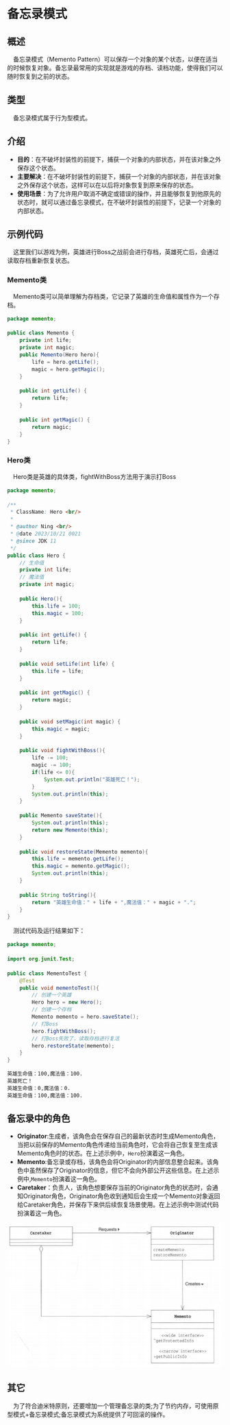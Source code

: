 # 备忘录模式

## 概述

&emsp;备忘录模式（Memento Pattern）可以保存一个对象的某个状态，以便在适当的时候恢复对象。备忘录最常用的实现就是游戏的存档、读档功能，使得我们可以随时恢复到之前的状态。


## 类型

&emsp;备忘录模式属于行为型模式。

## 介绍

- **目的**：在不破坏封装性的前提下，捕获一个对象的内部状态，并在该对象之外保存这个状态。
- **主要解决**：在不破坏封装性的前提下，捕获一个对象的内部状态，并在该对象之外保存这个状态，这样可以在以后将对象恢复到原来保存的状态。
- **使用场景**：为了允许用户取消不确定或错误的操作，并且能够恢复到他原先的状态时，就可以通过备忘录模式，在不破坏封装性的前提下，记录一个对象的内部状态。

## 示例代码

&emsp;这里我们以游戏为例，英雄进行Boss之战前会进行存档，英雄死亡后，会通过读取存档重新恢复状态。

### Memento类

&emsp;Memento类可以简单理解为存档类，它记录了英雄的生命值和属性作为一个存档。

```java
package memento;

public class Memento {
    private int life;
    private int magic;
    public Memento(Hero hero){
        life = hero.getLife();
        magic = hero.getMagic();
    }

    public int getLife() {
        return life;
    }

    public int getMagic() {
        return magic;
    }
}
```

### Hero类

&emsp;Hero类是英雄的具体类，fightWithBoss方法用于演示打Boss

```java
package memento;

/**
 * ClassName: Hero <br/>
 *
 * @author Ning <br/>
 * @date 2023/10/21 0021
 * @since JDK 11
 */
public class Hero {
    // 生命值
    private int life;
    // 魔法值
    private int magic;

    public Hero(){
        this.life = 100;
        this.magic = 100;
    }

    public int getLife() {
        return life;
    }

    public void setLife(int life) {
        this.life = life;
    }

    public int getMagic() {
        return magic;
    }

    public void setMagic(int magic) {
        this.magic = magic;
    }

    public void fightWithBoss(){
        life -= 100;
        magic -= 100;
        if(life <= 0){
            System.out.println("英雄死亡！");
        }
        System.out.println(this);
    }

    public Memento saveState(){
        System.out.println(this);
        return new Memento(this);
    }

    public void restoreState(Memento memento){
        this.life = memento.getLife();
        this.magic = memento.getMagic();
        System.out.println(this);
    }

    public String toString(){
        return "英雄生命值：" + life + ",魔法值：" + magic + ".";
    }
}
```

&emsp;测试代码及运行结果如下：

```java
package memento;

import org.junit.Test;

public class MementoTest {
    @Test
    public void mementoTest(){
        // 创建一个英雄
        Hero hero = new Hero();
        // 创建一个存档
        Memento memento = hero.saveState();
        // 打Boss
        hero.fightWithBoss();
        // 打Boss失败了，读取存档进行复活
        hero.restoreState(memento);
    }
}
```

```text
英雄生命值：100,魔法值：100.
英雄死亡！
英雄生命值：0,魔法值：0.
英雄生命值：100,魔法值：100.
```

## 备忘录中的角色

- **Originator**:生成者，该角色会在保存自己的最新状态时生成Memento角色，当把以前保存的Memento角色传递给当前角色时，它会将自己恢复至生成该Memento角色时的状态。在上述示例中，`Hero`扮演着这一角色。
- **Memento**:备忘录或存档，该角色会将Originator的内部信息整合起来。该角色中虽然保存了Originator的信息，但它不会向外部公开这些信息。在上述示例中,`Memento`扮演着这一角色。
- **Caretaker**：负责人，该角色想要保存当前的Originator角色的状态时，会通知Originator角色，Originator角色收到通知后会生成一个Memento对象返回给Caretaker角色，并保存下来供后续恢复场景使用。在上述示例中测试代码扮演着这一角色。

![](./imgs/1.png)

## 其它

&emsp;为了符合迪米特原则，还要增加一个管理备忘录的类;为了节约内存，可使用原型模式+备忘录模式;备忘录模式为系统提供了可回滚的操作。
